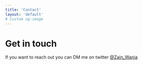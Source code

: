 ```yaml
---
title: 'Contact'
layout: 'default'
# Custom og:image
---
```


# Get in touch

If you want to reach out you can DM me on twitter [@Zain_Wania](https://twitter.com/Zain_Wania)

<!-- ::contact-form
---
fields:
  - type: 'text'
    name: 'name'
    label: 'Your name'
    required: true

  - type: 'email'
    name: 'email'
    label: 'Your email'
    required: true

  - type: 'text'
    name: 'subject'
    label: 'Subject'
    required: false

  - type: 'textarea'
    name: 'message'
    label: 'Message'
    required: true
---
:: -->
